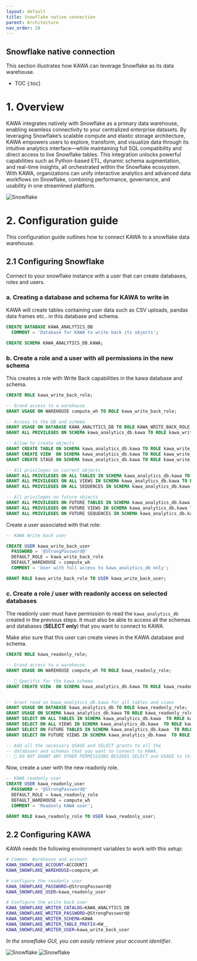 ```yaml
---
layout: default
title: Snowflake native connection
parent: Architecture
nav_order: 28
---
```


## Snowflake native connection

This section illustrates how KAWA can leverage Snowflake as its data warehouse.

* TOC
{:toc}

# 1. Overview

KAWA integrates natively with Snowflake as a primary data warehouse, enabling seamless connectivity to your centralized enterprise datasets. By leveraging Snowflake’s scalable compute and elastic storage architecture, KAWA empowers users to explore, transform, and visualize data through its intuitive analytics interface—while maintaining full SQL compatibility and direct access to live Snowflake tables. This integration unlocks powerful capabilities such as Python-based ETL, dynamic schema augmentation, and real-time insights, all orchestrated within the Snowflake ecosystem. With KAWA, organizations can unify interactive analytics and advanced data workflows on Snowflake, combining performance, governance, and usability in one streamlined platform.

![Snowflake](./readme-assets/snowflake1.png)

# 2. Configuration guide

This configuration guide outlines how to connect KAWA to a snowflake data warehouse.

## 2.1 Configuring Snowflake

Connect to your snowflake instance with a user that can create databases, roles and users.

### a. Creating a database and schema for KAWA to write in

KAWA will create tables containing user data such as CSV uploads, pandas data frames etc.. in this database and schema.

```sql
CREATE DATABASE KAWA_ANALYTICS_DB 
  COMMENT = 'Database for KAWA to write back its objects';

CREATE SCHEMA KAWA_ANALYTICS_DB.KAWA;
```

### b. Create a role and a user with all permissions in the new schema


This creates a role with Write Back capabilities in the kawa database and schema.

```sql
CREATE ROLE kawa_write_back_role;

-- Grand access to a warehouse
GRANT USAGE ON WAREHOUSE compute_wh TO ROLE kawa_write_back_role;

-- Access to the DB and schema
GRANT USAGE ON DATABASE KAWA_ANALYTICS_DB TO ROLE KAWA_WRITE_BACK_ROLE;
GRANT ALL PRIVILEGES ON SCHEMA kawa_analytics_db.kawa TO ROLE kawa_write_back_role;

-- Allow to create objects
GRANT CREATE TABLE ON SCHEMA kawa_analytics_db.kawa TO ROLE kawa_write_back_role;
GRANT CREATE VIEW  ON SCHEMA kawa_analytics_db.kawa TO ROLE kawa_write_back_role;
GRANT CREATE STAGE ON SCHEMA kawa_analytics_db.kawa TO ROLE kawa_write_back_role;

-- All privileges on current objects
GRANT ALL PRIVILEGES ON ALL TABLES IN SCHEMA kawa_analytics_db.kawa TO ROLE kawa_write_back_role;
GRANT ALL PRIVILEGES ON ALL VIEWS IN SCHEMA kawa_analytics_db.kawa TO ROLE kawa_write_back_role;
GRANT ALL PRIVILEGES ON ALL SEQUENCES IN SCHEMA kawa_analytics_db.kawa TO ROLE kawa_write_back_role;

-- All privileges on future objects
GRANT ALL PRIVILEGES ON FUTURE TABLES IN SCHEMA kawa_analytics_db.kawa TO ROLE kawa_write_back_role;
GRANT ALL PRIVILEGES ON FUTURE VIEWS IN SCHEMA kawa_analytics_db.kawa TO ROLE kawa_write_back_role;
GRANT ALL PRIVILEGES ON FUTURE SEQUENCES IN SCHEMA kawa_analytics_db.kawa TO ROLE kawa_write_back_role;
```

Create a user associated with that role:

```sql
-- KAWA Write back user

CREATE USER kawa_write_back_user
  PASSWORD = '@StrongPassword@'
  DEFAULT_ROLE = kawa_write_back_role
  DEFAULT_WAREHOUSE = compute_wh
  COMMENT = 'User with full access to kawa_analytics_db only';

GRANT ROLE kawa_write_back_role TO USER kawa_write_back_user;
```


### c. Create a role / user with readonly access on selected databases

The readonly user must have permission to read the `kawa_analytics_db` created in the previous steps.
It must also be able to access all the schemas and databases (__SELECT only__) that you want to connect to KAWA.

Make also sure that this user can create views in the KAWA database and schema.


```sql
CREATE ROLE kawa_readonly_role;

-- Grand access to a warehouse
GRANT USAGE ON WAREHOUSE compute_wh TO ROLE kawa_readonly_role;

-- 🚨 Specific for the kawa schema
GRANT CREATE VIEW  ON SCHEMA kawa_analytics_db.kawa TO ROLE kawa_readonly_role;


-- Grant read on kawa_analytics_db.kawa for all tables and views
GRANT USAGE ON DATABASE kawa_analytics_db TO ROLE kawa_readonly_role;
GRANT USAGE ON SCHEMA kawa_analytics_db.kawa TO ROLE kawa_readonly_role;
GRANT SELECT ON ALL TABLES IN SCHEMA kawa_analytics_db.kawa  TO ROLE kawa_readonly_role;
GRANT SELECT ON ALL VIEWS IN SCHEMA kawa_analytics_db.kawa  TO ROLE kawa_readonly_role;
GRANT SELECT ON FUTURE TABLES IN SCHEMA kawa_analytics_db.kawa  TO ROLE kawa_readonly_role;
GRANT SELECT ON FUTURE VIEWS IN SCHEMA kawa_analytics_db.kawa  TO ROLE kawa_readonly_role;

-- Add all the necessary USAGE and SELECT grants to all the 
-- databases and schemas that you want to connect to KAWA.
-- 🚨 DO NOT GRANT ANY OTHER PERMISSIONS BESIDES SELECT and USAGE to this role.
```

Now, create a user with the new readonly role.

```sql
-- KAWA readonly user
CREATE USER kawa_readonly_user
  PASSWORD = '@StrongPassword@'
  DEFAULT_ROLE = kawa_readonly_role
  DEFAULT_WAREHOUSE = compute_wh
  COMMENT = 'Readonly KAWA user';

GRANT ROLE kawa_readonly_role TO USER kawa_readonly_user;
```

## 2.2 Configuring KAWA

KAWA needs the following environment variables to work with this setup:


```bash
# Common: Warehouse and account
KAWA_SNOWFLAKE_ACCOUNT=ACCOUNT1
KAWA_SNOWFLAKE_WAREHOUSE=compute_wh

# configure the readonly user
KAWA_SNOWFLAKE_PASSWORD=@StrongPassword@
KAWA_SNOWFLAKE_USER=kawa_readonly_user

# Configure the write back user
KAWA_SNOWFLAKE_WRITER_CATALOG=KAWA_ANALYTICS_DB
KAWA_SNOWFLAKE_WRITER_PASSWORD=@StrongPassword@
KAWA_SNOWFLAKE_WRITER_SCHEMA=KAWA
KAWA_SNOWFLAKE_WRITER_TABLE_PREFIX=KW__
KAWA_SNOWFLAKE_WRITER_USER=kawa_write_back_user
```


_In the snowflake GUI, you can easily retrieve your account identifier_.


![Snowflake](./readme-assets/snowflake2.png)
![Snowflake](./readme-assets/snowflake3.png)



